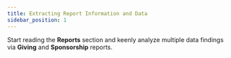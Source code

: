 ```yaml
---
title: Extracting Report Information and Data
sidebar_position: 1
---
```


Start reading the **Reports** section and keenly analyze multiple data findings via **Giving** and **Sponsorship** reports. 